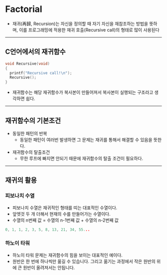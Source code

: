# Factorial
* 재귀(再歸, Recursion)는 자신을 정의할 때 자기 자신을 재참조하는 방법을 뜻하며, 이를 프로그래밍에 적용한 재귀 호출(Recursive call)의 형태로 많이 사용된다

---
## C언어에서의 재귀함수
```c
void Recursive(void)
{
  printf("Recursive call!\n");
  Recursive();
}
```
* 재귀함수는 해당 재귀함수가 복사본이 만들어져서 복사본이 실행되는 구조라고 생각하면 쉽다.

---
## 재귀함수의 기본조건
* 동일한 패턴의 반복
  * 동일한 패턴이 여러번 발생하면 그 문제는 재귀를 통해서 해결할 수 있음을 뜻한다.
* 재귀함수의 탈출조건
  * 무한 루프에 빠지면 안되기 때문에 재귀함수의 탈출 조건이 필요하다.

---
## 재귀의 활용

### 피보나치 수열
* 피보나치 수열은 재귀적인 형태를 띠는 대표적인 수열이다.
* 앞엣것 두 개 더해서 현재의 수를 만들어가는 수열이다.
* 수열의 n번째 값 = 수열의 n-1번째 값 + 수열의 n-2번째 값
```c
0, 1, 1, 2, 3, 5, 8, 13, 21, 34, 55...
```

### 하노이 타워
* 하노이 타워 문제는 재귀함수의 힘을 보이는 대표적인 예이다.
* 원반은 한 번에 하나씩만 옮길 수 있습니다. 그리고 옮기는 과정에서 작은 원반의 위에 큰 원반이 올려져서는 안됩니다.
